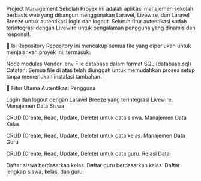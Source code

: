 Project Management Sekolah
Proyek ini adalah aplikasi manajemen sekolah berbasis web yang dibangun menggunakan Laravel, Livewire, dan Laravel Breeze untuk autentikasi login dan logout. Seluruh fitur autentikasi sudah terintegrasi dengan Livewire untuk pengalaman pengguna yang dinamis dan responsif.

📂 Isi Repository
Repository ini mencakup semua file yang diperlukan untuk menjalankan proyek ini, termasuk:

Node modules
Vendor
.env
File database dalam format SQL (database.sql)
Catatan: Semua file di atas telah diunggah untuk memudahkan proses setup tanpa memerlukan instalasi tambahan.

🚀 Fitur Utama
Autentikasi Pengguna

Login dan logout dengan Laravel Breeze yang terintegrasi Livewire.
Manajemen Data Siswa

CRUD (Create, Read, Update, Delete) untuk data siswa.
Manajemen Data Kelas

CRUD (Create, Read, Update, Delete) untuk data kelas.
Manajemen Data Guru

CRUD (Create, Read, Update, Delete) untuk data guru.
Relasi Data

Daftar siswa berdasarkan kelas.
Daftar guru berdasarkan kelas.
Daftar lengkap siswa, kelas, dan guru.
